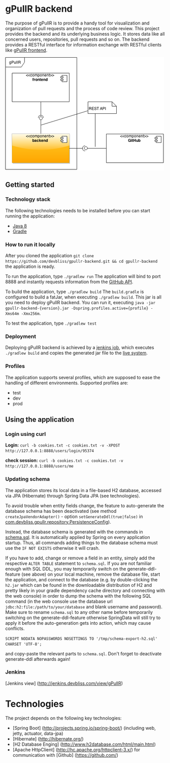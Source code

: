 # gPullR backend
The purpose of gPullR is to provide a handy tool for visualization and organization of pull requests and the process of code review. This project provides the backend and its underlying business logic. It stores data like all concerned users, repositories, pull requests and so on. The backend provides a RESTful interface for information exchange with RESTful clients like [gPullR frontend][gpullr-frontend].

![components](/docs/components.png)

## Getting started
### Technology stack
The following technologies needs to be installed before you can start running the application:

  * [Java 8](https://java.com/download/)
  * [Gradle](http://gradle.org/)

### How to run it locally
After you cloned the application `git clone https://github.com/devbliss/gpullr-backend.git && cd gpullr-backend` the application is ready.

To run the application, type
`./gradlew run`
The application will bind to port 8888 and instantly requests information from the [GitHub API](https://developer.github.com/v3/).

To build the application, type
`./gradlew build`
The `build.gradle` is configured to build a fatJar, when executing `./gradlew build`. This jar is all you need to deploy gPullR backend. You can run it, executing `java -jar gpullr-backend-{version}.jar -Dspring.profiles.active={profile} -Xms64m -Xmx256m`.

To test the application, type
`./gradlew test`

### Deployment
Deploying gPullR backend is achieved by a [jenkins job](http://jenkins.devbliss.com/view/gPullR/job/gPullR-backend-build/), which executes `./gradlew build` and copies the generated jar file to the [live system](http://gpullr.devbliss.com/).

### Profiles
The application supports several profiles, which are supposed to ease the handling of different environments. Supported profiles are:

* test
* dev
* prod

## Using the application
### Login using curl
**Login:** `curl -b cookies.txt -c cookies.txt -v -XPOST http://127.0.0.1:8888/users/login/95374`

**check session:** `curl -b cookies.txt -c cookies.txt -v http://127.0.0.1:8888/users/me`

### Updating schema
The application stores its local data in a file-based H2 database, accessed via JPA (Hibernate) through Spring Data
JPA (see technologies).

To avoid trouble when entity fields change, the feature to auto-generate the database schema has been deactivated (see method `createJpaVendorAdapter()` - option `setGenerateDdl(true|false)` in [com.devbliss.gpullr.repository.PersistenceConfig](https://github.com/devbliss/gpullr-backend/blob/master/src/main/java/com/devbliss/gpullr/repository/PersistenceConfig.java)).

Instead, the database schema is generated with the commands in [schema.sql](https://github.com/devbliss/gpullr-backend/blob/master/src/main/resources/schema.sql). It is automatically applied by Spring on every application startup.
Thus, all commands adding things to the database schema must use the `IF NOT EXISTS` otherwise it will crash.

If you have to add, change or remove a field in an entity, simply add the respective `ALTER TABLE` statement to `schema.sql`.
If you are not familiar enough with SQL DDL, you may temporarily switch on the generate-ddl-feature (see above) on your local machine, remove the database file, start the application, and connect to the database (e.g. by double-clicking the `h2.jar` which can be found in the downloadable distribution of H2 and pretty likely in your gradle dependency cache directory and connecting with the web console) in order to dump the schema with the following SQL command (in the web console use the database url `jdbc:h2:file:/path/to/your/database` and blank username and password).
Make sure to rename `schema.sql` to any other name before temporarily switching on the generate-ddl-feature otherwise SpringData will still try to apply it before the auto-generation gets into action, which may cause conflicts.

`SCRIPT NODATA NOPASSWORDS NOSETTINGS TO '/tmp/schema-export-h2.sql' CHARSET 'UTF-8';`

 and copy-paste the relevant parts to `schema.sql`. Don't forget to deactivate generate-ddl afterwards again!

### Jenkins
[Jenkins view] (http://jenkins.devbliss.com/view/gPullR)

# Technologies
The project depends on the following key technologies:

* [Spring Boot] (http://projects.spring.io/spring-boot/) (including web, jetty, actuator, data-jpa)
* [Hibernate] (http://hibernate.org/)
* [H2 Database Enging] (http://www.h2database.com/html/main.html)
* [Apache HttpClient] (http://hc.apache.org/httpclient-3.x/) for communication with [Github] (https://github.com/)

[gpullr-frontend]: https://github.com/devbliss/gpullr-frontend/        "gPullR frontend"
